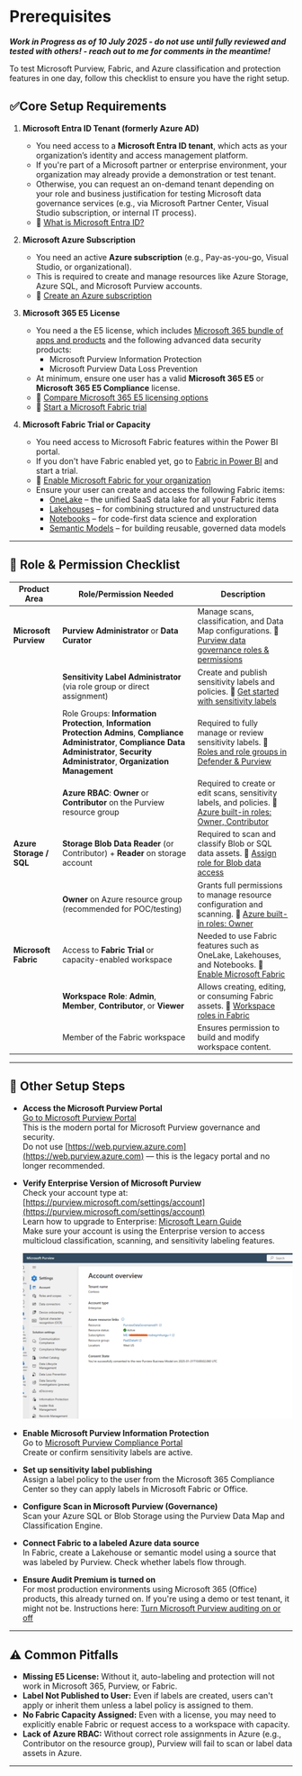 # Prerequisites 

_**Work in Progress as of 10 July 2025 - do not use until fully reviewed and tested with others! - reach out to me for comments in the meantime!**_

To test Microsoft Purview, Fabric, and Azure classification and protection features in one day, follow this checklist to ensure you have the right setup.

## ✅Core Setup Requirements

1. **Microsoft Entra ID Tenant (formerly Azure AD)**
   - You need access to a **Microsoft Entra ID tenant**, which acts as your organization’s identity and access management platform.
   - If you're part of a Microsoft partner or enterprise environment, your organization may already provide a demonstration or test tenant.
   - Otherwise, you can request an on-demand tenant depending on your role and business justification for testing Microsoft data governance services (e.g., via Microsoft Partner Center, Visual Studio subscription, or internal IT process).
   - 📘 [What is Microsoft Entra ID?](https://learn.microsoft.com/en-us/entra/fundamentals/whatis)

2. **Microsoft Azure Subscription**
   - You need an active **Azure subscription** (e.g., Pay-as-you-go, Visual Studio, or organizational).
   - This is required to create and manage resources like Azure Storage, Azure SQL, and Microsoft Purview accounts.
   - 📘 [Create an Azure subscription](https://learn.microsoft.com/en-us/azure/cost-management-billing/manage/create-subscription)


3. **Microsoft 365 E5 License**
   - You need a the E5 license, which includes [Microsoft 365 bundle of apps and products](https://m365maps.com) and the following advanced data security products:
     - Microsoft Purview Information Protection
     - Microsoft Purview Data Loss Prevention
   - At minimum, ensure one user has a valid **Microsoft 365 E5** or **Microsoft 365 E5 Compliance** license.
   - 📘 [Compare Microsoft 365 E5 licensing options](https://www.microsoft.com/microsoft-365/compare-microsoft-365-enterprise-plans)
   - 📘 [Start a Microsoft Fabric trial](https://learn.microsoft.com/en-us/fabric/get-started/fabric-trial)


4. **Microsoft Fabric Trial or Capacity**
   - You need access to Microsoft Fabric features within the Power BI portal.
   - If you don't have Fabric enabled yet, go to [Fabric in Power BI](https://app.fabric.microsoft.com/) and start a trial.
   - 📘 [Enable Microsoft Fabric for your organization](https://learn.microsoft.com/en-us/fabric/get-started/enable-fabric)
   - Ensure your user can create and access the following Fabric items:
     - [OneLake](https://learn.microsoft.com/en-us/fabric/onelake/overview) – the unified SaaS data lake for all your Fabric items
     - [Lakehouses](https://learn.microsoft.com/en-us/fabric/data-engineering/lakehouse-overview) – for combining structured and unstructured data
     - [Notebooks](https://learn.microsoft.com/en-us/fabric/data-science/notebooks-overview) – for code-first data science and exploration
     - [Semantic Models](https://learn.microsoft.com/en-us/fabric/data-models/semantic-models-overview) – for building reusable, governed data models


---

## 🔐 Role & Permission Checklist

| Product Area           | Role/Permission Needed                                                                 | Description |
|------------------------|----------------------------------------------------------------------------------------|-------------|
| **Microsoft Purview**  | **Purview Administrator** or **Data Curator**                                         | Manage scans, classification, and Data Map configurations. 📘 [Purview data governance roles & permissions](https://learn.microsoft.com/en-us/purview/data-governance-roles-permissions) |
|                        | **Sensitivity Label Administrator** (via role group or direct assignment)             | Create and publish sensitivity labels and policies. 📘 [Get started with sensitivity labels](https://learn.microsoft.com/en-us/purview/get-started-with-sensitivity-labels) |
|                        | Role Groups: **Information Protection**, **Information Protection Admins**, **Compliance Administrator**, **Compliance Data Administrator**, **Security Administrator**, **Organization Management** | Required to fully manage or review sensitivity labels. 📘 [Roles and role groups in Defender & Purview](https://learn.microsoft.com/en-us/defender-office-365/scc-permissions) |
|                        | **Azure RBAC**: **Owner** or **Contributor** on the Purview resource group            | Required to create or edit scans, sensitivity labels, and policies. 📘 [Azure built-in roles: Owner, Contributor](https://learn.microsoft.com/en-us/azure/role-based-access-control/built-in-roles) |
| **Azure Storage / SQL**| **Storage Blob Data Reader** (or Contributor) + **Reader** on storage account         | Required to scan and classify Blob or SQL data assets. 📘 [Assign role for Blob data access](https://learn.microsoft.com/en-us/azure/storage/blobs/assign-azure-role-data-access) |
|                        | **Owner** on Azure resource group (recommended for POC/testing)                      | Grants full permissions to manage resource configuration and scanning. 📘 [Azure built-in roles: Owner](https://learn.microsoft.com/en-us/azure/role-based-access-control/built-in-roles) |
| **Microsoft Fabric**   | Access to **Fabric Trial** or capacity-enabled workspace                              | Needed to use Fabric features such as OneLake, Lakehouses, and Notebooks. 📘 [Enable Microsoft Fabric](https://learn.microsoft.com/en-us/fabric/get-started/enable-fabric) |
|                        | **Workspace Role**: **Admin**, **Member**, **Contributor**, or **Viewer**             | Allows creating, editing, or consuming Fabric assets. 📘 [Workspace roles in Fabric](https://learn.microsoft.com/en-us/power-bi/collaborate-share/service-roles-new-workspaces) |
|                        | Member of the Fabric workspace                                                       | Ensures permission to build and modify workspace content. |


---

## 🔄 Other Setup Steps

- **Access the Microsoft Purview Portal**  
  [Go to Microsoft Purview Portal](https://purview.microsoft.com)  
  This is the modern portal for Microsoft Purview governance and security.  
  Do not use [https://web.purview.azure.com](https://web.purview.azure.com) — this is the legacy portal and no longer recommended.

- **Verify Enterprise Version of Microsoft Purview**  
  Check your account type at: [https://purview.microsoft.com/settings/account](https://purview.microsoft.com/settings/account)  
  Learn how to upgrade to Enterprise: [Microsoft Learn Guide](https://learn.microsoft.com/en-us/purview/data-governance-free-version-upgrade-to-enterprise)  
  Make sure your account is using the Enterprise version to access multicloud classification, scanning, and sensitivity labeling features.

  ![Example screenshot: Microsoft Purview Enterprise Account](images/purview-enterprise-account.png)

- **Enable Microsoft Purview Information Protection**  
  Go to [Microsoft Purview Compliance Portal](https://compliance.microsoft.com/)  
  Create or confirm sensitivity labels are active.

- **Set up sensitivity label publishing**  
  Assign a label policy to the user from the Microsoft 365 Compliance Center so they can apply labels in Microsoft Fabric or Office.

- **Configure Scan in Microsoft Purview (Governance)**  
  Scan your Azure SQL or Blob Storage using the Purview Data Map and Classification Engine.

- **Connect Fabric to a labeled Azure data source**  
  In Fabric, create a Lakehouse or semantic model using a source that was labeled by Purview. Check whether labels flow through.

- **Ensure Audit Premium is turned on**  
  For most production environments using Microsoft 365 (Office) products, this already turned on. If you're using a demo or test tenant, it might not be. Instructions here: [Turn Microsoft Purview auditing on or off](https://learn.microsoft.com/en-us/purview/audit-log-enable-disable)

---

## ⚠️ Common Pitfalls

- **Missing E5 License:** Without it, auto-labeling and protection will not work in Microsoft 365, Purview, or Fabric.
- **Label Not Published to User:** Even if labels are created, users can't apply or inherit them unless a label policy is assigned to them.
- **No Fabric Capacity Assigned:** Even with a license, you may need to explicitly enable Fabric or request access to a workspace with capacity.
- **Lack of Azure RBAC:** Without correct role assignments in Azure (e.g., Contributor on the resource group), Purview will fail to scan or label data assets in Azure.

---
